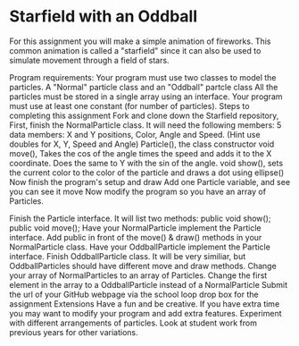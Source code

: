 Starfield with an Oddball
=========================
For this assignment you will make a simple animation of fireworks. This common animation is called a "starfield" since it can also be used to simulate movement through a field of stars.
 
Program requirements:
Your program must use two classes to model the particles. A "Normal" particle class and an "Oddball" partcle class
All the particles must be stored in a single array using an interface.
Your program must use at least one constant (for number of particles).
Steps to completing this assignment
Fork and clone down the Starfield repository,
First, finish the NormalParticle class. It will need the following members:
5 data members: X and Y positions, Color, Angle and Speed. (Hint use doubles for X, Y, Speed and Angle)
Particle(), the class constructor
void move(), Takes the cos of the angle times the speed and adds it to the X coordinate. Does the same to Y with the sin of the angle.
void show(), sets the current color to the color of the particle and draws a dot using ellipse()
Now finish the program's setup and draw
Add one Particle variable, and see you can see it move
Now modify the program so you have an array of Particles.
 
Finish the Particle interface. It will list two methods:
public void show();
public void move();
Have your NormalParticle implement the Particle interface.
Add public in front of the move() & draw() methods in your NormalParticle class.
Have your OddballParticle implement the Particle interface.
Finish OddballParticle class. It will be very similiar, but OddballParticles should have different move and draw methods.
Change your array of NormalParticles to an array of Particles.
Change the first element in the array to a OddballParticle instead of a NormalParticle
Submit the url of your GitHub webpage via the school loop drop box for the assignment
Extensions
Have a fun and be creative. If you have extra time you may want to modify your program and add extra features. Experiment with different arrangements of particles. Look at student work from previous years for other variations.
